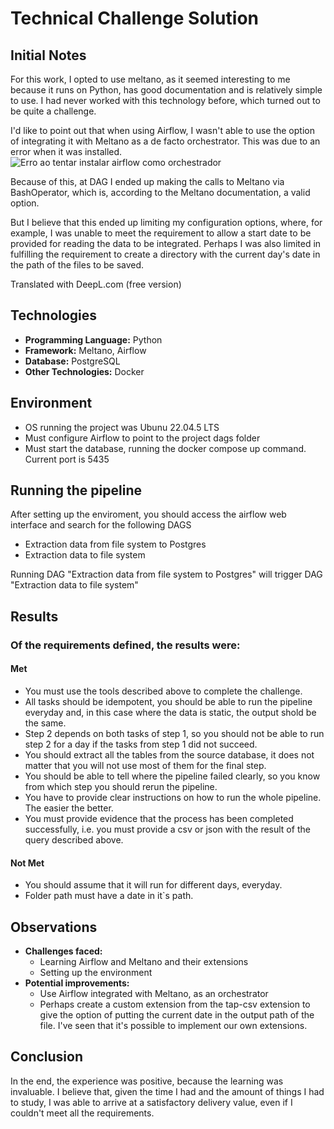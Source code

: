 # Technical Challenge Solution

## Initial Notes

For this work, I opted to use meltano, as it seemed interesting to me because it runs on Python, has good documentation and is relatively simple to use. I had never worked with this technology before, which turned out to be quite a challenge.

I'd like to point out that when using Airflow, I wasn't able to use the option of integrating it with Meltano as a de facto orchestrator. This was due to an error when it was installed.
![Erro ao tentar instalar airflow como orchestrador](https://i.imgur.com/fdTAQ3Q.png)

Because of this, at DAG I ended up making the calls to Meltano via BashOperator, which is, according to the Meltano documentation, a valid option.

But I believe that this ended up limiting my configuration options, where, for example, I was unable to meet the requirement to allow a start date to be provided for reading the data to be integrated. Perhaps I was also limited in fulfilling the requirement to create a directory with the current day's date in the path of the files to be saved.


Translated with DeepL.com (free version) 

## Technologies

* **Programming Language:** Python
* **Framework:** Meltano, Airflow
* **Database:** PostgreSQL
* **Other Technologies:** Docker

## Environment

* OS running the project was Ubunu 22.04.5 LTS
* Must configure Airflow to point to the project dags folder
* Must start the database, running the docker compose up command. Current port is 5435

## Running the pipeline
After setting up the enviroment, you should access the airflow web interface and search for the following DAGS 
- Extraction data from file system to Postgres
- Extraction data to file system

Running DAG "Extraction data from file system to Postgres" will trigger DAG "Extraction data to file system"

## Results

### Of the requirements defined, the results were:
  
#### Met
- You must use the tools described above to complete the challenge.
- All tasks should be idempotent, you should be able to run the pipeline everyday and, in this case where the data is static, the output shold be the same.
- Step 2 depends on both tasks of step 1, so you should not be able to run step 2 for a day if the tasks from step 1 did not succeed.
- You should extract all the tables from the source database, it does not matter that you will not use most of them for the final step.
- You should be able to tell where the pipeline failed clearly, so you know from which step you should rerun the pipeline.
- You have to provide clear instructions on how to run the whole pipeline. The easier the better.
- You must provide evidence that the process has been completed successfully, i.e. you must provide a csv or json with the result of the query described above.

#### Not Met
- You should assume that it will run for different days, everyday.
- Folder path must have a date in it`s path.
  
## Observations

* **Challenges faced:**
  - Learning Airflow and Meltano and their extensions
  - Setting up the environment
* **Potential improvements:**
  - Use Airflow integrated with Meltano, as an orchestrator
  - Perhaps create a custom extension from the tap-csv extension to give the option of putting the current date in the output path of the file. I've seen that it's possible to implement our own extensions.

## Conclusion

In the end, the experience was positive, because the learning was invaluable.
I believe that, given the time I had and the amount of things I had to study, I was able to arrive at a satisfactory delivery value, even if I couldn't meet all the requirements.
